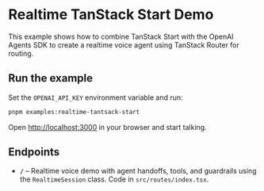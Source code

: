 # Realtime TanStack Start Demo

This example shows how to combine TanStack Start with the OpenAI Agents SDK to create a realtime voice agent using TanStack Router for routing.

## Run the example

Set the `OPENAI_API_KEY` environment variable and run:

```bash
pnpm examples:realtime-tantsack-start
```

Open [http://localhost:3000](http://localhost:3000) in your browser and start talking.

## Endpoints

- **`/`** – Realtime voice demo with agent handoffs, tools, and guardrails using the `RealtimeSession` class. Code in `src/routes/index.tsx`.
